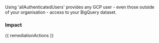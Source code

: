 
Using 'allAuthenticatedUsers' provides any GCP user - even those outside of your organisation - access to your BigQuery dataset.


### Impact
<!-- Add Impact here -->

<!-- DO NOT CHANGE -->
{{ remediationActions }}


